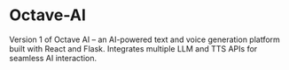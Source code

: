 # Octave-AI
Version 1 of Octave AI – an AI-powered text and voice generation platform built with React and Flask. Integrates multiple LLM and TTS APIs for seamless AI interaction.
